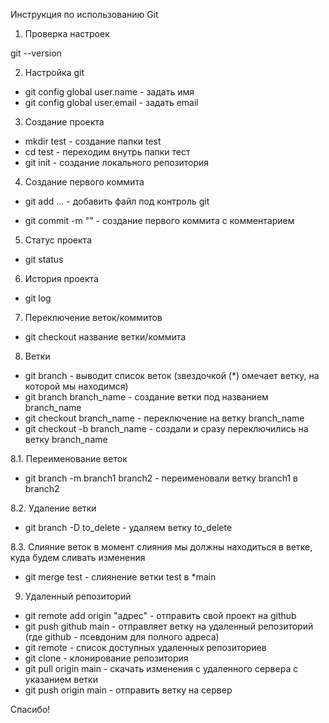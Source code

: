 Инструкция по использованию Git

1. Проверка настроек

 git --version

2. Настройка git

* git config global user.name - задать имя
* git config global user.email - задать email

3. Создание проекта

* mkdir test - создание папки test
* cd test - переходим внутрь папки тест
* git init - создание локального репозитория

4. Создание первого коммита

* git add ... - добавить файл под контроль git

* git commit -m "" - создание первого коммита с комментарием

5. Статус проекта

* git status

6. История проекта

* git log

7. Переключение веток/коммитов

* git checkout название ветки/коммита

8. Ветки

* git branch - выводит список веток (звездочкой (*) омечает ветку, на которой мы находимся)
* git branch branch_name - создание ветки под названием branch_name
* git checkout branch_name - переключение на ветку branch_name
* git checkout -b branch_name - создали и сразу переключились на ветку branch_name

8.1. Переименование веток

* git branch -m branch1 branch2 - переименовали ветку branch1 в branch2

8.2. Удаление ветки

* git branch -D to_delete - удаляем ветку to_delete

8.3. Слияние веток
в момент слияния мы должны находиться в ветке, куда будем сливать изменения

* git merge test - слиянение ветки test в *main

9. Удаленный репозиторий
* git remote add origin "адрес" - отправить свой проект на github
* git push github main - отправляет ветку на удаленный репозиторий (где github - псевдоним для полного адреса)
* git remote - список доступных удаленных репозиториев
* git clone - клонирование репозитория
* git pull origin main - скачать изменения с удаленного сервера с указанием ветки
* git push origin main - отправить ветку на сервер

Спасибо!
